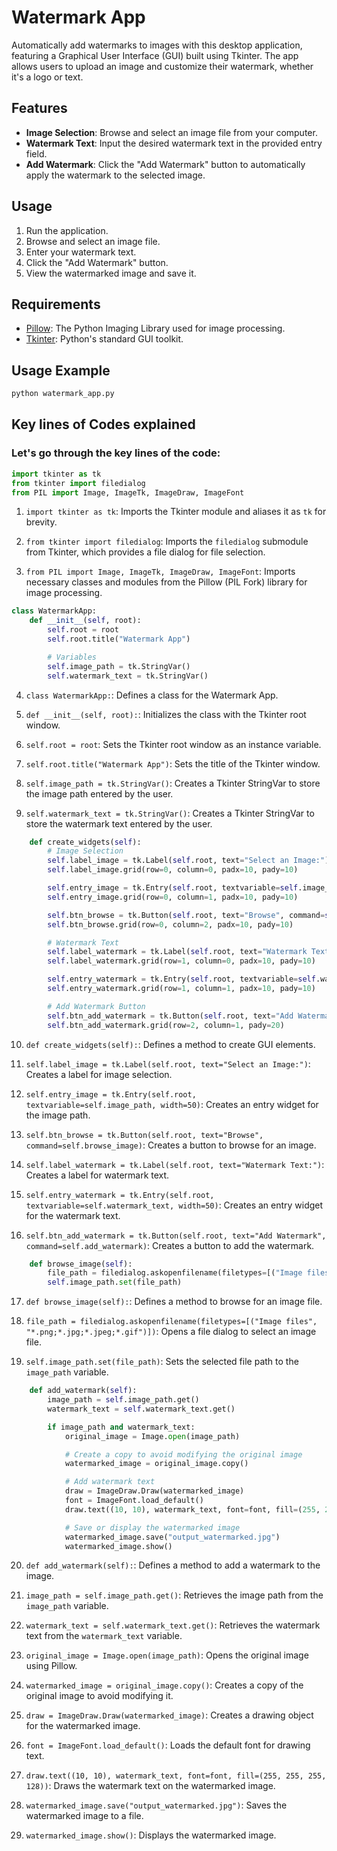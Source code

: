 # Watermark App

Automatically add watermarks to images with this desktop application, featuring a Graphical User Interface (GUI) built using Tkinter. The app allows users to upload an image and customize their watermark, whether it's a logo or text.

## Features
- **Image Selection**: Browse and select an image file from your computer.
- **Watermark Text**: Input the desired watermark text in the provided entry field.
- **Add Watermark**: Click the "Add Watermark" button to automatically apply the watermark to the selected image.

## Usage
1. Run the application.
2. Browse and select an image file.
3. Enter your watermark text.
4. Click the "Add Watermark" button.
5. View the watermarked image and save it.

## Requirements
- [Pillow](https://pypi.org/project/Pillow/): The Python Imaging Library used for image processing.
- [Tkinter](https://docs.python.org/3/library/tkinter.html): Python's standard GUI toolkit.

## Usage Example
```bash
python watermark_app.py
```


## Key lines of Codes explained 
### Let's go through the key lines of the code:

```python
import tkinter as tk
from tkinter import filedialog
from PIL import Image, ImageTk, ImageDraw, ImageFont
```

1. `import tkinter as tk`: Imports the Tkinter module and aliases it as `tk` for brevity.

2. `from tkinter import filedialog`: Imports the `filedialog` submodule from Tkinter, which provides a file dialog for file selection.

3. `from PIL import Image, ImageTk, ImageDraw, ImageFont`: Imports necessary classes and modules from the Pillow (PIL Fork) library for image processing.

```python
class WatermarkApp:
    def __init__(self, root):
        self.root = root
        self.root.title("Watermark App")

        # Variables
        self.image_path = tk.StringVar()
        self.watermark_text = tk.StringVar()
```

4. `class WatermarkApp:`: Defines a class for the Watermark App.

5. `def __init__(self, root):`: Initializes the class with the Tkinter root window.

6. `self.root = root`: Sets the Tkinter root window as an instance variable.

7. `self.root.title("Watermark App")`: Sets the title of the Tkinter window.

8. `self.image_path = tk.StringVar()`: Creates a Tkinter StringVar to store the image path entered by the user.

9. `self.watermark_text = tk.StringVar()`: Creates a Tkinter StringVar to store the watermark text entered by the user.

```python
    def create_widgets(self):
        # Image Selection
        self.label_image = tk.Label(self.root, text="Select an Image:")
        self.label_image.grid(row=0, column=0, padx=10, pady=10)

        self.entry_image = tk.Entry(self.root, textvariable=self.image_path, width=50)
        self.entry_image.grid(row=0, column=1, padx=10, pady=10)

        self.btn_browse = tk.Button(self.root, text="Browse", command=self.browse_image)
        self.btn_browse.grid(row=0, column=2, padx=10, pady=10)

        # Watermark Text
        self.label_watermark = tk.Label(self.root, text="Watermark Text:")
        self.label_watermark.grid(row=1, column=0, padx=10, pady=10)

        self.entry_watermark = tk.Entry(self.root, textvariable=self.watermark_text, width=50)
        self.entry_watermark.grid(row=1, column=1, padx=10, pady=10)

        # Add Watermark Button
        self.btn_add_watermark = tk.Button(self.root, text="Add Watermark", command=self.add_watermark)
        self.btn_add_watermark.grid(row=2, column=1, pady=20)
```

10. `def create_widgets(self):`: Defines a method to create GUI elements.

11. `self.label_image = tk.Label(self.root, text="Select an Image:")`: Creates a label for image selection.

12. `self.entry_image = tk.Entry(self.root, textvariable=self.image_path, width=50)`: Creates an entry widget for the image path.

13. `self.btn_browse = tk.Button(self.root, text="Browse", command=self.browse_image)`: Creates a button to browse for an image.

14. `self.label_watermark = tk.Label(self.root, text="Watermark Text:")`: Creates a label for watermark text.

15. `self.entry_watermark = tk.Entry(self.root, textvariable=self.watermark_text, width=50)`: Creates an entry widget for the watermark text.

16. `self.btn_add_watermark = tk.Button(self.root, text="Add Watermark", command=self.add_watermark)`: Creates a button to add the watermark.

```python
    def browse_image(self):
        file_path = filedialog.askopenfilename(filetypes=[("Image files", "*.png;*.jpg;*.jpeg;*.gif")])
        self.image_path.set(file_path)
```

17. `def browse_image(self):`: Defines a method to browse for an image file.

18. `file_path = filedialog.askopenfilename(filetypes=[("Image files", "*.png;*.jpg;*.jpeg;*.gif")])`: Opens a file dialog to select an image file.

19. `self.image_path.set(file_path)`: Sets the selected file path to the `image_path` variable.

```python
    def add_watermark(self):
        image_path = self.image_path.get()
        watermark_text = self.watermark_text.get()

        if image_path and watermark_text:
            original_image = Image.open(image_path)

            # Create a copy to avoid modifying the original image
            watermarked_image = original_image.copy()

            # Add watermark text
            draw = ImageDraw.Draw(watermarked_image)
            font = ImageFont.load_default()
            draw.text((10, 10), watermark_text, font=font, fill=(255, 255, 255, 128))

            # Save or display the watermarked image
            watermarked_image.save("output_watermarked.jpg")
            watermarked_image.show()
```

20. `def add_watermark(self):`: Defines a method to add a watermark to the image.

21. `image_path = self.image_path.get()`: Retrieves the image path from the `image_path` variable.

22. `watermark_text = self.watermark_text.get()`: Retrieves the watermark text from the `watermark_text` variable.

23. `original_image = Image.open(image_path)`: Opens the original image using Pillow.

24. `watermarked_image = original_image.copy()`: Creates a copy of the original image to avoid modifying it.

25. `draw = ImageDraw.Draw(watermarked_image)`: Creates a drawing object for the watermarked image.

26. `font = ImageFont.load_default()`: Loads the default font for drawing text.

27. `draw.text((10, 10), watermark_text, font=font, fill=(255, 255, 255, 128))`: Draws the watermark text on the watermarked image.

28. `watermarked_image.save("output_watermarked.jpg")`: Saves the watermarked image to a file.

29. `watermarked_image.show()`: Displays the watermarked image.
